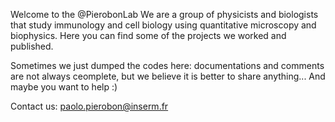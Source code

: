 Welcome to the @PierobonLab
We are a group of physicists and biologists that study immunology and cell biology using quantitative microscopy and biophysics.
Here you can find some of the projects we worked and published. 

Sometimes we just dumped the codes here: documentations and comments are not always ceomplete, but we believe it is better to share anything... 
And maybe you want to help :)

Contact us: paolo.pierobon@inserm.fr
